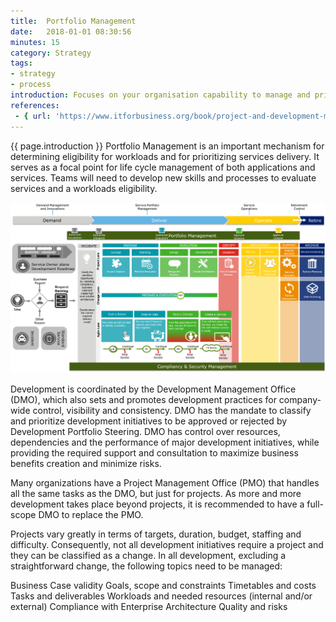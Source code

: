 ```yaml
---
title:  Portfolio Management
date:   2018-01-01 08:30:56
minutes: 15
category: Strategy
tags:
- strategy
- process
introduction: Focuses on your organisation capability to manage and prioritize IT investments, programs, and projects in alignment with your organisations business goals.
references:
 - { url: 'https://www.itforbusiness.org/book/project-and-development-management/overview/' , title: 'Project Management'}
---
```


{{ page.introduction }}
Portfolio Management is an important mechanism for determining eligibility
for workloads and for prioritizing services delivery. It serves
as a focal point for life cycle management of both applications and services.
Teams will need to develop new skills and processes to evaluate services
and a workloads eligibility.

![portfolio](/assets/framework/portfolio.png)

Development is coordinated by the Development Management Office (DMO), which also sets and promotes development practices for company-wide control, visibility and consistency. DMO has the mandate to classify and prioritize development initiatives to be approved or rejected by Development Portfolio Steering. DMO has control over resources, dependencies and the performance of major development initiatives, while providing the required support and consultation to maximize business benefits creation and minimize risks.

Many organizations have a Project Management Office (PMO) that handles all the same tasks as the DMO, but just for projects. As more and more development takes place beyond projects, it is recommended to have a full-scope DMO to replace the PMO.

Projects vary greatly in terms of targets, duration, budget, staffing and difficulty. Consequently, not all development initiatives require a project and they can be classified as a change. In all development, excluding a straightforward change, the following topics need to be managed:

Business Case validity
Goals, scope and constraints
Timetables and costs
Tasks and deliverables
Workloads and needed resources (internal and/or external)
Compliance with Enterprise Architecture
Quality and risks
